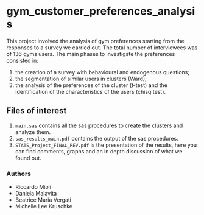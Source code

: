 # gym_customer_preferences_analysis
This project involved the analysis of gym preferences starting from the responses to a survey we carried out. The total number of interviewees was of 136 gyms users.
The main phases to investigate the preferences consisted in:

1. the creation of a survey with behavioural and endogenous questions;
2. the segmentation of similar users in clusters (Ward);
3. the analysis of the preferences of the cluster (t-test) and the identification of the characteristics of the users (chisq test).

## Files of interest

1. `main.sas` contains all the sas procedures to create the clusters and analyze them.
2. `sas_results_main.pdf` contains the output of the sas procedures.
3. `STATS_Project_FINAL_REV.pdf` is the presentation of the results, here you can find comments, graphs and an in depth discussion of what we found out.

### Authors
- Riccardo Mioli
- Daniela Malavita
- Beatrice Maria Vergati 
- Michelle Lee Kruschke
